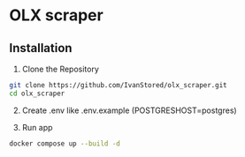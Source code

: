 # OLX scraper

## Installation
1. Clone the Repository
```bash
git clone https://github.com/IvanStored/olx_scraper.git
cd olx_scraper
```
2. Create .env like .env.example (POSTGRESHOST=postgres)
   
3. Run app
``` bash
docker compose up --build -d
```
